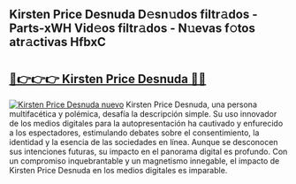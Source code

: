 ## Kirsten Price Desnuda D𝚎sn𝚞dos filtr𝚊dos - Parts-xWH Vid𝚎os filtr𝚊dos - N𝚞evas f𝚘tos atr𝚊ctivas HfbxC

# <h2><a href="http://mb0c4d.tromn.icu/?c=Kirsten+Price+Desnuda">🔗👉👉👉 Kirsten Price Desnuda 🔗🔗</a></h2>

[![Kirsten Price Desnuda nuevo](https://i.imgur.com/pEAQMta.gif)](http://mb0c4d.tromn.icu/?c=Kirsten+Price+Desnuda)
Kirsten Price Desnuda, una persona multifacética y polémica, desafía la descripción simple. Su uso innovador de los medios digitales para la autopresentación ha cautivado y enfurecido a los espectadores, estimulando debates sobre el consentimiento, la identidad y la esencia de las sociedades en línea. Aunque se desconocen sus intenciones futuras, su impacto en el panorama digital es profundo. Con un compromiso inquebrantable y un magnetismo innegable, el impacto de Kirsten Price Desnuda en los medios digitales es imparable.
